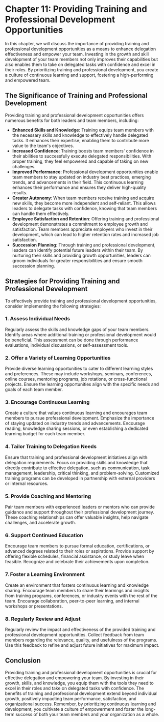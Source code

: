 Chapter 11: Providing Training and Professional Development Opportunities
=========================================================================

In this chapter, we will discuss the importance of providing training and professional development opportunities as a means to enhance delegation effectiveness and empower your team. Investing in the growth and skill development of your team members not only improves their capabilities but also enables them to take on delegated tasks with confidence and excel in their roles. By prioritizing training and professional development, you create a culture of continuous learning and support, fostering a high-performing and empowered team.

The Significance of Training and Professional Development
---------------------------------------------------------

Providing training and professional development opportunities offers numerous benefits for both leaders and team members, including:

* **Enhanced Skills and Knowledge**: Training equips team members with the necessary skills and knowledge to effectively handle delegated tasks. It enhances their expertise, enabling them to contribute more value to the team's objectives.
* **Increased Confidence**: Training boosts team members' confidence in their abilities to successfully execute delegated responsibilities. With proper training, they feel empowered and capable of taking on new challenges.
* **Improved Performance**: Professional development opportunities enable team members to stay updated on industry best practices, emerging trends, and advancements in their field. This continuous learning enhances their performance and ensures they deliver high-quality results.
* **Greater Autonomy**: When team members receive training and acquire new skills, they become more independent and self-reliant. This allows leaders to delegate tasks with confidence, knowing that team members can handle them effectively.
* **Employee Satisfaction and Retention**: Offering training and professional development demonstrates a commitment to employee growth and satisfaction. Team members appreciate employers who invest in their development, which can lead to higher retention rates and increased job satisfaction.
* **Succession Planning**: Through training and professional development, leaders can identify potential future leaders within their team. By nurturing their skills and providing growth opportunities, leaders can groom individuals for greater responsibilities and ensure smooth succession planning.

Strategies for Providing Training and Professional Development
--------------------------------------------------------------

To effectively provide training and professional development opportunities, consider implementing the following strategies:

### 1. Assess Individual Needs

Regularly assess the skills and knowledge gaps of your team members. Identify areas where additional training or professional development would be beneficial. This assessment can be done through performance evaluations, individual discussions, or self-assessment tools.

### 2. Offer a Variety of Learning Opportunities

Provide diverse learning opportunities to cater to different learning styles and preferences. These may include workshops, seminars, conferences, online courses, mentoring programs, job rotations, or cross-functional projects. Ensure the learning opportunities align with the specific needs and goals of each team member.

### 3. Encourage Continuous Learning

Create a culture that values continuous learning and encourages team members to pursue professional development. Emphasize the importance of staying updated on industry trends and advancements. Encourage reading, knowledge sharing sessions, or even establishing a dedicated learning budget for each team member.

### 4. Tailor Training to Delegation Needs

Ensure that training and professional development initiatives align with delegation requirements. Focus on providing skills and knowledge that directly contribute to effective delegation, such as communication, task management, leadership, critical thinking, and problem-solving. Customized training programs can be developed in partnership with external providers or internal resources.

### 5. Provide Coaching and Mentoring

Pair team members with experienced leaders or mentors who can provide guidance and support throughout their professional development journey. These coaching relationships can offer valuable insights, help navigate challenges, and accelerate growth.

### 6. Support Continued Education

Encourage team members to pursue formal education, certifications, or advanced degrees related to their roles or aspirations. Provide support by offering flexible schedules, financial assistance, or study leave when feasible. Recognize and celebrate their achievements upon completion.

### 7. Foster a Learning Environment

Create an environment that fosters continuous learning and knowledge sharing. Encourage team members to share their learnings and insights from training programs, conferences, or industry events with the rest of the team. Encourage collaboration, peer-to-peer learning, and internal workshops or presentations.

### 8. Regularly Review and Adjust

Regularly review the impact and effectiveness of the provided training and professional development opportunities. Collect feedback from team members regarding the relevance, quality, and usefulness of the programs. Use this feedback to refine and adjust future initiatives for maximum impact.

Conclusion
----------

Providing training and professional development opportunities is crucial for effective delegation and empowering your team. By investing in their growth, skills, and knowledge, you equip them with the tools they need to excel in their roles and take on delegated tasks with confidence. The benefits of training and professional development extend beyond individual growth, positively impacting team performance, satisfaction, and organizational success. Remember, by prioritizing continuous learning and development, you cultivate a culture of empowerment and foster the long-term success of both your team members and your organization as a whole.
